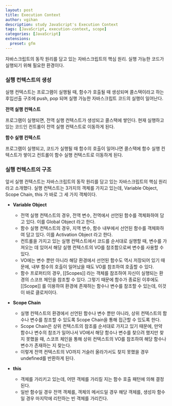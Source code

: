 ```yaml
---
layout: post
title: Execution Context
author: vgihan
description: study JavaScript's Execution Context
tags: [JavaScript, execution-context, scope]
categories: [JavaScript]
extensions:
  preset: gfm
---
```


자바스크립트의 동작 원리를 담고 있는 자바스크립트의 핵심 원리. 실행 가능한 코드가 실행되기 위해 필요한 환경이다.

### 실행 컨텍스트의 생성

실행 컨텍스트는 프로그램이 실행될 때, 함수가 호출될 때 생성되며 콜스택이라고 하는 후입선출 구조에 push, pop 되며 실행 가능한 자바스크립트 코드의 실행이 일어난다.

**전역 실행 컨텍스트**

프로그램이 실행되면, 전역 실행 컨텍스트가 생성되고 콜스택에 쌓인다. 현재 실행하고 있는 코드인 컨트롤이 전역 실행 컨텍스트로 이동하게 된다.

**함수 실행 컨텍스트**

프로그램이 실행되고, 코드가 실행될 때 함수의 호출이 일어나면 콜스택에 함수 실행 컨텍스트가 쌓이고 컨트롤이 함수 실행 컨텍스트로 이동하게 된다.

### 실행 컨텍스트의 구조

앞서 실행 컨텍스트는 자바스크립트의 동작 원리를 담고 있는 자바스크립트의 핵심 원리라고 소개했다. 실행 컨텍스트는 3가지의 객체를 가지고 있는데, Variable Object, Scope Chain, this 가 바로 그 세 가지 객체이다.

- **Variable Object**

  - 전역 실행 컨텍스트의 경우, 전역 변수, 전역에서 선언된 함수를 객체화하여 담고 있다. 이를 Global Object 라고 한다.
  - 함수 실행 컨텍스트의 경우, 지역 변수, 함수 내부에서 선언된 함수를 객체화하여 담고 있다. 이를 Activation Object 라고 한다.
  - 컨트롤을 가지고 있는 실행 컨텍스트에서 코드를 순서대로 실행할 때, 변수를 가져오는 데 있어서 해당 실행 컨텍스트의 VO를 참조함으로써 변수를 사용할 수 있다.
  - VO에는 변수 뿐만 아니라 해당 환경에서 선언된 함수도 역시 저장되어 있기 때문에, 내부 함수의 호출이 일어났을 때도 VO를 참조하여 호출할 수 있다.
  - 함수 프로퍼티의 경우, [[Scopes]] 라는 객체를 참조하여 자신이 실행되는 환경의 스코프 체인을 참조할 수 있다. 그렇기 때문에 함수가 종료된 이후에도 [[Scope]] 를 이용하여 환경에 존재하는 함수나 변수를 참조할 수 있는데, 이것이 바로 클로저이다.

- **Scope Chain**
  - 실행 컨텍스트의 환경에서 선언된 함수나 변수 뿐만 아니라, 상위 컨텍스트의 함수나 변수를 참조할 수 있도록 Scope Chain을 통해 접근할 수 있도록 한다.
  - Scope Chain은 상위 컨텍스트의 참조를 순서대로 가지고 있기 때문에, 만약 함수나 변수의 참조가 일어나서 VO에서 해당 함수나 변수를 찾으려 했지만 찾지 못했을 때, 스코프 체인을 통해 상위 컨텍스트의 VO를 참조하여 해당 함수나 변수가 존재하는 지 찾는다.
  - 이렇게 전역 컨텍스트의 VO까지 거슬러 올라가서도 찾지 못했을 경우 undefined를 반환하게 된다.
- **this**
  - 객체를 가리키고 있는데, 어떤 객체를 가리킬 지는 함수 호출 패턴에 의해 결정된다.
  - 일반 함수일 경우 전역 객체를, 객체의 메서드일 경우 해당 객체를, 생성자 함수일 경우 마지막에 리턴하는 빈 객체를 가리킨다.
